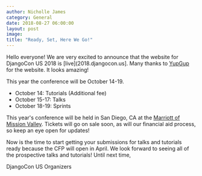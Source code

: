 ```yaml
---
author: Nicholle James
category: General
date: 2018-08-27 06:00:00
layout: post
image:
title: "Ready, Set, Here We Go!"
---
```

Hello everyone! We are very excited to announce that the website for DjangoCon US 2018 is [live](2018.djangocon.us]. Many thanks to [YupGup](http://yupgup.com/) for the website. It looks amazing!

This year the conference will be October 14-19.

- October 14: Tutorials (Additional fee)
- October 15-17: Talks
- October 18-19: Sprints

This year's conference will be held in San Diego, CA at the [Marriott of Mission Valley](https://2018.djangocon.us/venue/). Tickets will go on sale soon, as will our financial aid process, so keep an eye open for updates!

Now is the time to start getting your submissions for talks and tutorials ready because the CFP will open in April. We look forward to seeing all of the prospective talks and tutorials! Until next time,

DjangoCon US Organizers
